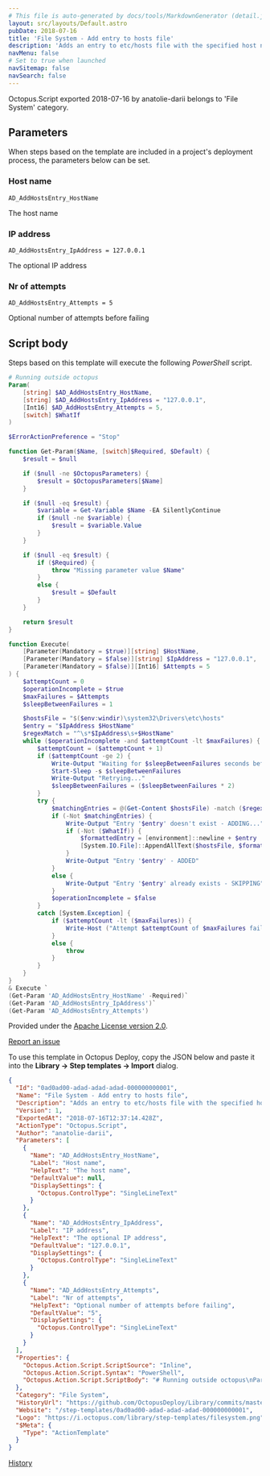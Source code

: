 ```yaml
---
# This file is auto-generated by docs/tools/MarkdownGenerator (detail.js)
layout: src/layouts/Default.astro
pubDate: 2018-07-16
title: 'File System - Add entry to hosts file'
description: 'Adds an entry to etc/hosts file with the specified host name and optional ip address'
navMenu: false
# Set to true when launched
navSitemap: false
navSearch: false
---
```


Octopus.Script exported 2018-07-16 by anatolie-darii belongs to 'File System' category.

## Parameters

When steps based on the template are included in a project's deployment process, the parameters below can be set.


<div class="param">

### Host name

`AD_AddHostsEntry_HostName`

The host name

</div>
        
<div class="param">

### IP address

`AD_AddHostsEntry_IpAddress = 127.0.0.1`

The optional IP address

</div>
        
<div class="param">

### Nr of attempts

`AD_AddHostsEntry_Attempts = 5`

Optional number of attempts before failing

</div>
        

## Script body

Steps based on this template will execute the following *PowerShell* script.

```powershell
# Running outside octopus
Param(
    [string] $AD_AddHostsEntry_HostName,
    [string] $AD_AddHostsEntry_IpAddress = "127.0.0.1",
    [Int16] $AD_AddHostsEntry_Attempts = 5,
    [switch] $WhatIf
)

$ErrorActionPreference = "Stop"

function Get-Param($Name, [switch]$Required, $Default) {
    $result = $null

    if ($null -ne $OctopusParameters) {
        $result = $OctopusParameters[$Name]
    }

    if ($null -eq $result) {
        $variable = Get-Variable $Name -EA SilentlyContinue
        if ($null -ne $variable) {
            $result = $variable.Value
        }
    }

    if ($null -eq $result) {
        if ($Required) {
            throw "Missing parameter value $Name"
        }
        else {
            $result = $Default
        }
    }

    return $result
}

function Execute(
    [Parameter(Mandatory = $true)][string] $HostName,
    [Parameter(Mandatory = $false)][string] $IpAddress = "127.0.0.1",
    [Parameter(Mandatory = $false)][Int16] $Attempts = 5
) {
    $attemptCount = 0
    $operationIncomplete = $true
    $maxFailures = $Attempts
    $sleepBetweenFailures = 1

    $hostsFile = "$($env:windir)\system32\Drivers\etc\hosts"
    $entry = "$IpAddress $HostName"
    $regexMatch = "^\s*$IpAddress\s+$HostName"
    while ($operationIncomplete -and $attemptCount -lt $maxFailures) {
        $attemptCount = ($attemptCount + 1)
        if ($attemptCount -ge 2) {
            Write-Output "Waiting for $sleepBetweenFailures seconds before retrying..."
            Start-Sleep -s $sleepBetweenFailures
            Write-Output "Retrying..."
            $sleepBetweenFailures = ($sleepBetweenFailures * 2)
        }
        try {
            $matchingEntries = @(Get-Content $hostsFile) -match ($regexMatch)
            if (-Not $matchingEntries) {
                Write-Output "Entry '$entry' doesn't exist - ADDING..."
                if (-Not ($WhatIf)) {
                    $formattedEntry = [environment]::newline + $entry
                    [System.IO.File]::AppendAllText($hostsFile, $formattedEntry)
                }
                Write-Output "Entry '$entry' - ADDED"
            }
            else {
                Write-Output "Entry '$entry' already exists - SKIPPING"
            }
            $operationIncomplete = $false
        }
        catch [System.Exception] {
            if ($attemptCount -lt ($maxFailures)) {
                Write-Host ("Attempt $attemptCount of $maxFailures failed: " + $_.Exception.Message)
            }
            else {
                throw
            }
        }
    }
}
& Execute `
(Get-Param 'AD_AddHostsEntry_HostName' -Required)`
(Get-Param 'AD_AddHostsEntry_IpAddress')`
(Get-Param 'AD_AddHostsEntry_Attempts')

```

Provided under the [Apache License version 2.0](https://github.com/OctopusDeploy/Library/blob/master/LICENSE.txt).

[Report an issue](https://github.com/OctopusDeploy/Library/issues/new?assignees=&labels=&projects=&template=bug-report.yml&title=Issue%20with%20File%20System%20-%20Add%20entry%20to%20hosts%20file&step-template=File%20System%20-%20Add%20entry%20to%20hosts%20file)

<div class="get-json">

To use this template in Octopus Deploy, copy the JSON below and paste it into the **Library → Step templates → Import** dialog.

```json
{
  "Id": "0ad0ad00-adad-adad-adad-000000000001",
  "Name": "File System - Add entry to hosts file",
  "Description": "Adds an entry to etc/hosts file with the specified host name and optional ip address",
  "Version": 1,
  "ExportedAt": "2018-07-16T12:37:14.428Z",
  "ActionType": "Octopus.Script",
  "Author": "anatolie-darii",
  "Parameters": [
    {
      "Name": "AD_AddHostsEntry_HostName",
      "Label": "Host name",
      "HelpText": "The host name",
      "DefaultValue": null,
      "DisplaySettings": {
        "Octopus.ControlType": "SingleLineText"
      }
    },
    {
      "Name": "AD_AddHostsEntry_IpAddress",
      "Label": "IP address",
      "HelpText": "The optional IP address",
      "DefaultValue": "127.0.0.1",
      "DisplaySettings": {
        "Octopus.ControlType": "SingleLineText"
      }
    },
    {
      "Name": "AD_AddHostsEntry_Attempts",
      "Label": "Nr of attempts",
      "HelpText": "Optional number of attempts before failing",
      "DefaultValue": "5",
      "DisplaySettings": {
        "Octopus.ControlType": "SingleLineText"
      }
    }
  ],
  "Properties": {
    "Octopus.Action.Script.ScriptSource": "Inline",
    "Octopus.Action.Script.Syntax": "PowerShell",
    "Octopus.Action.Script.ScriptBody": "# Running outside octopus\nParam(\n    [string] $AD_AddHostsEntry_HostName,\n    [string] $AD_AddHostsEntry_IpAddress = \"127.0.0.1\",\n    [Int16] $AD_AddHostsEntry_Attempts = 5,\n    [switch] $WhatIf\n)\n\n$ErrorActionPreference = \"Stop\"\n\nfunction Get-Param($Name, [switch]$Required, $Default) {\n    $result = $null\n\n    if ($null -ne $OctopusParameters) {\n        $result = $OctopusParameters[$Name]\n    }\n\n    if ($null -eq $result) {\n        $variable = Get-Variable $Name -EA SilentlyContinue\n        if ($null -ne $variable) {\n            $result = $variable.Value\n        }\n    }\n\n    if ($null -eq $result) {\n        if ($Required) {\n            throw \"Missing parameter value $Name\"\n        }\n        else {\n            $result = $Default\n        }\n    }\n\n    return $result\n}\n\nfunction Execute(\n    [Parameter(Mandatory = $true)][string] $HostName,\n    [Parameter(Mandatory = $false)][string] $IpAddress = \"127.0.0.1\",\n    [Parameter(Mandatory = $false)][Int16] $Attempts = 5\n) {\n    $attemptCount = 0\n    $operationIncomplete = $true\n    $maxFailures = $Attempts\n    $sleepBetweenFailures = 1\n\n    $hostsFile = \"$($env:windir)\\system32\\Drivers\\etc\\hosts\"\n    $entry = \"$IpAddress $HostName\"\n    $regexMatch = \"^\\s*$IpAddress\\s+$HostName\"\n    while ($operationIncomplete -and $attemptCount -lt $maxFailures) {\n        $attemptCount = ($attemptCount + 1)\n        if ($attemptCount -ge 2) {\n            Write-Output \"Waiting for $sleepBetweenFailures seconds before retrying...\"\n            Start-Sleep -s $sleepBetweenFailures\n            Write-Output \"Retrying...\"\n            $sleepBetweenFailures = ($sleepBetweenFailures * 2)\n        }\n        try {\n            $matchingEntries = @(Get-Content $hostsFile) -match ($regexMatch)\n            if (-Not $matchingEntries) {\n                Write-Output \"Entry '$entry' doesn't exist - ADDING...\"\n                if (-Not ($WhatIf)) {\n                    $formattedEntry = [environment]::newline + $entry\n                    [System.IO.File]::AppendAllText($hostsFile, $formattedEntry)\n                }\n                Write-Output \"Entry '$entry' - ADDED\"\n            }\n            else {\n                Write-Output \"Entry '$entry' already exists - SKIPPING\"\n            }\n            $operationIncomplete = $false\n        }\n        catch [System.Exception] {\n            if ($attemptCount -lt ($maxFailures)) {\n                Write-Host (\"Attempt $attemptCount of $maxFailures failed: \" + $_.Exception.Message)\n            }\n            else {\n                throw\n            }\n        }\n    }\n}\n& Execute `\n(Get-Param 'AD_AddHostsEntry_HostName' -Required)`\n(Get-Param 'AD_AddHostsEntry_IpAddress')`\n(Get-Param 'AD_AddHostsEntry_Attempts')\n"
  },
  "Category": "File System",
  "HistoryUrl": "https://github.com/OctopusDeploy/Library/commits/master/step-templates//opt/buildagent/work/75443764cd38076d/step-templates/file-system-add-hosts-entry.json",
  "Website": "/step-templates/0ad0ad00-adad-adad-adad-000000000001",
  "Logo": "https://i.octopus.com/library/step-templates/filesystem.png",
  "$Meta": {
    "Type": "ActionTemplate"
  }
}
```

[History](https://github.com/OctopusDeploy/Library/commits/master/step-templates/https://github.com/OctopusDeploy/Library/commits/master/step-templates//opt/buildagent/work/75443764cd38076d/step-templates/file-system-add-hosts-entry.json)

</div>
